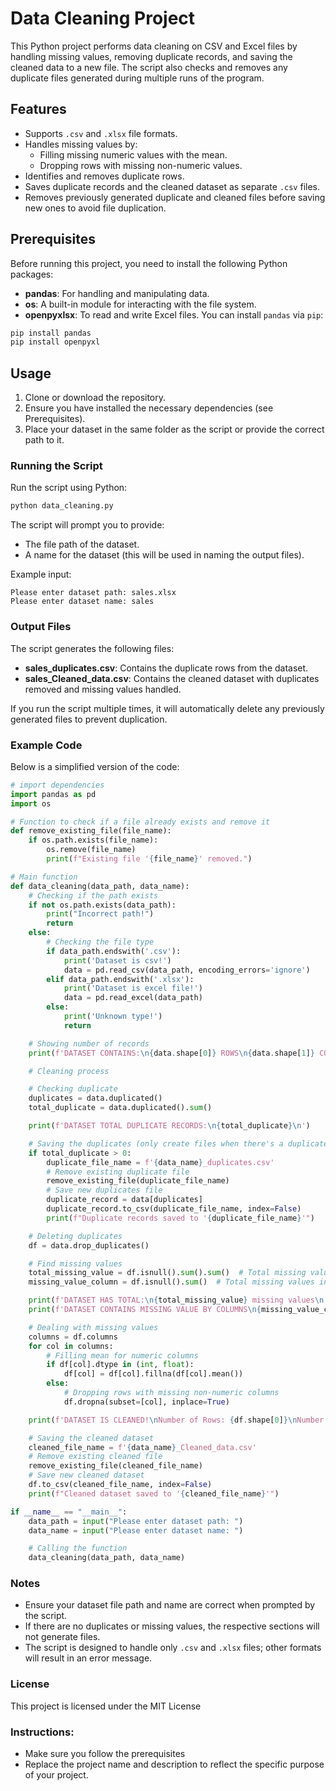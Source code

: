 # Data Cleaning Project

This Python project performs data cleaning on CSV and Excel files by handling missing values, removing duplicate records, and saving the cleaned data to a new file. The script also checks and removes any duplicate files generated during multiple runs of the program.

## Features

- Supports `.csv` and `.xlsx` file formats.
- Handles missing values by:
  - Filling missing numeric values with the mean.
  - Dropping rows with missing non-numeric values.
- Identifies and removes duplicate rows.
- Saves duplicate records and the cleaned dataset as separate `.csv` files.
- Removes previously generated duplicate and cleaned files before saving new ones to avoid file duplication.

## Prerequisites

Before running this project, you need to install the following Python packages:

- **pandas**: For handling and manipulating data.
- **os**: A built-in module for interacting with the file system.
- **openpyxlsx**: To read and write Excel files.
  You can install `pandas` via `pip`:

```bash
pip install pandas
pip install openpyxl
```

## Usage

1. Clone or download the repository.
2. Ensure you have installed the necessary dependencies (see Prerequisites).
3. Place your dataset in the same folder as the script or provide the correct path to it.

### Running the Script

Run the script using Python:

```bash
python data_cleaning.py
```

The script will prompt you to provide:

- The file path of the dataset.
- A name for the dataset (this will be used in naming the output files).

Example input:

```
Please enter dataset path: sales.xlsx
Please enter dataset name: sales
```

### Output Files

The script generates the following files:

- **sales_duplicates.csv**: Contains the duplicate rows from the dataset.
- **sales_Cleaned_data.csv**: Contains the cleaned dataset with duplicates removed and missing values handled.

If you run the script multiple times, it will automatically delete any previously generated files to prevent duplication.

### Example Code

Below is a simplified version of the code:

```python
# import dependencies
import pandas as pd
import os

# Function to check if a file already exists and remove it
def remove_existing_file(file_name):
    if os.path.exists(file_name):
        os.remove(file_name)
        print(f"Existing file '{file_name}' removed.")

# Main function
def data_cleaning(data_path, data_name):
    # Checking if the path exists
    if not os.path.exists(data_path):
        print("Incorrect path!")
        return
    else:
        # Checking the file type
        if data_path.endswith('.csv'):
            print('Dataset is csv!')
            data = pd.read_csv(data_path, encoding_errors='ignore')
        elif data_path.endswith('.xlsx'):
            print('Dataset is excel file!')
            data = pd.read_excel(data_path)
        else:
            print('Unknown type!')
            return

    # Showing number of records
    print(f'DATASET CONTAINS:\n{data.shape[0]} ROWS\n{data.shape[1]} COLUMNS\n')

    # Cleaning process

    # Checking duplicate
    duplicates = data.duplicated()
    total_duplicate = data.duplicated().sum()

    print(f'DATASET TOTAL DUPLICATE RECORDS:\n{total_duplicate}\n')

    # Saving the duplicates (only create files when there's a duplicate value)
    if total_duplicate > 0:
        duplicate_file_name = f'{data_name}_duplicates.csv'
        # Remove existing duplicate file
        remove_existing_file(duplicate_file_name)
        # Save new duplicates file
        duplicate_record = data[duplicates]
        duplicate_record.to_csv(duplicate_file_name, index=False)
        print(f"Duplicate records saved to '{duplicate_file_name}'")

    # Deleting duplicates
    df = data.drop_duplicates()

    # Find missing values
    total_missing_value = df.isnull().sum().sum()  # Total missing values
    missing_value_column = df.isnull().sum()  # Total missing values in each column

    print(f'DATASET HAS TOTAL:\n{total_missing_value} missing values\n')
    print(f'DATASET CONTAINS MISSING VALUE BY COLUMNS\n{missing_value_column}')

    # Dealing with missing values
    columns = df.columns
    for col in columns:
        # Filling mean for numeric columns
        if df[col].dtype in (int, float):
            df[col] = df[col].fillna(df[col].mean())
        else:
            # Dropping rows with missing non-numeric columns
            df.dropna(subset=[col], inplace=True)

    print(f'DATASET IS CLEANED!\nNumber of Rows: {df.shape[0]}\nNumber of Columns: {df.shape[1]}')

    # Saving the cleaned dataset
    cleaned_file_name = f'{data_name}_Cleaned_data.csv'
    # Remove existing cleaned file
    remove_existing_file(cleaned_file_name)
    # Save new cleaned dataset
    df.to_csv(cleaned_file_name, index=False)
    print(f"Cleaned dataset saved to '{cleaned_file_name}'")

if __name__ == "__main__":
    data_path = input("Please enter dataset path: ")
    data_name = input("Please enter dataset name: ")

    # Calling the function
    data_cleaning(data_path, data_name)
```

### Notes

- Ensure your dataset file path and name are correct when prompted by the script.
- If there are no duplicates or missing values, the respective sections will not generate files.
- The script is designed to handle only `.csv` and `.xlsx` files; other formats will result in an error message.

### License

This project is licensed under the MIT License

### Instructions:

- Make sure you follow the prerequisites
- Replace the project name and description to reflect the specific purpose of your project.
